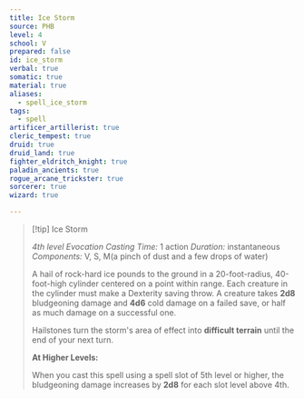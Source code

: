 ```yaml
---
title: Ice Storm
source: PHB
level: 4
school: V
prepared: false
id: ice_storm
verbal: true
somatic: true
material: true
aliases:
  - spell_ice_storm
tags:
  - spell
artificer_artillerist: true
cleric_tempest: true
druid: true
druid_land: true
fighter_eldritch_knight: true
paladin_ancients: true
rogue_arcane_trickster: true
sorcerer: true
wizard: true

---
```

>[!tip] Ice Storm
>
> *4th level Evocation*
> *Casting Time:* 1 action
> *Duration:* instantaneous
> *Components:* V, S, M(a pinch of dust and a few drops of water)
>
>A hail of rock-hard ice pounds to the ground in a 20-foot-radius, 40-foot-high cylinder centered on a point within range. Each creature in the cylinder must make a Dexterity saving throw. A creature takes **2d8** bludgeoning damage and **4d6** cold damage on a failed save, or half as much damage on a successful one.
>
>Hailstones turn the storm's area of effect into **difficult terrain** until the end of your next turn.
>
>**At Higher Levels:**
>
>When you cast this spell using a spell slot of 5th level or higher, the bludgeoning damage increases by **2d8** for each slot level above 4th.
>

